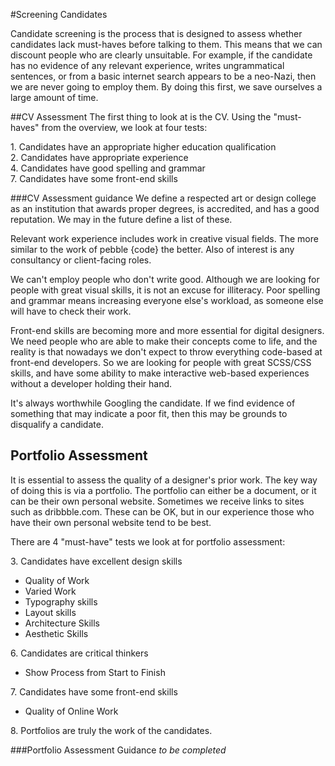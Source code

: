 #Screening Candidates

Candidate screening is the process that is designed to assess whether candidates lack must-haves before talking to them. This means that we can discount people who are clearly unsuitable. For example, if the candidate has no evidence of any relevant experience, writes ungrammatical sentences, or from a basic internet search appears to be a neo-Nazi, then we are never going to employ them. By doing this first, we save ourselves a large amount of time.

##CV Assessment
The first thing to look at is the CV. Using the "must-haves" from the overview, we look at four tests:
 		
1\. Candidates have an appropriate higher education qualification  
2\. Candidates have appropriate experience  
4\. Candidates have good spelling and grammar  
7\. Candidates have some front-end skills  


###CV Assessment guidance
We define a respected art or design college as an institution that awards proper degrees, is accredited, and has a good reputation. We may in the future define a list of these. 

Relevant work experience includes work in creative visual fields. The more similar to the work of pebble {code} the better. Also of interest is any consultancy or client-facing roles. 

We can't employ people who don't write good. Although we are looking for people with great visual skills, it is not an excuse for illiteracy. Poor spelling and grammar means increasing everyone else's workload, as someone else will have to check their work. 

Front-end skills are becoming more and more essential for digital designers. We need people who are able to make their concepts come to life, and the reality is that nowadays we don't expect to throw everything code-based at front-end developers. So we are looking for people with great SCSS/CSS skills, and have some ability to make interactive web-based experiences without a developer holding their hand. 

It's always worthwhile Googling the candidate. If we find evidence of something that may indicate a poor fit, then this may be grounds to disqualify a candidate. 

## Portfolio Assessment
It is essential to assess the quality of a designer's prior work. The key way of doing this is via a portfolio. The portfolio can either be a document, or it can be their own personal website. Sometimes we receive links to sites such as dribbble.com. These can be OK, but in our experience those who have their own personal website tend to be best. 

There are 4 "must-have" tests we look at for portfolio assessment:

3\. Candidates have excellent design skills  
  * Quality of Work  
  * Varied Work  
  * Typography skills  
  * Layout skills  
  * Architecture Skills  
  * Aesthetic Skills  

6\. Candidates are critical thinkers  
  * Show Process from Start to Finish

7\. Candidates have some front-end skills  
  * Quality of Online Work

8\. Portfolios are truly the work of the candidates.

###Portfolio Assessment Guidance
*to be completed*

